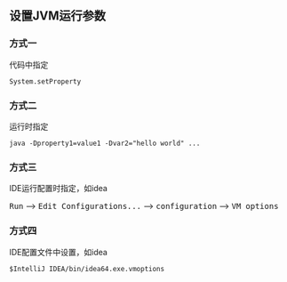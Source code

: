 

## 设置JVM运行参数

### 方式一

代码中指定

```
System.setProperty
```

### 方式二

运行时指定

```
java -Dproperty1=value1 -Dvar2="hello world" ...
```

### 方式三

IDE运行配置时指定，如idea

<kbd>Run</kbd> --> <kbd>Edit Configurations...</kbd> --> <kbd>configuration</kbd> --> <kbd>VM options</kbd>

### 方式四

IDE配置文件中设置，如idea

`$IntelliJ IDEA/bin/idea64.exe.vmoptions`